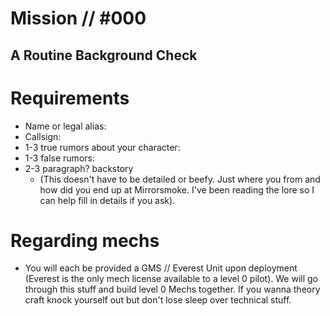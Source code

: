 # Mission // #000
## A Routine Background Check
# Requirements
- Name or legal alias:
- Callsign:
- 1-3 true rumors about your character:
- 1-3 false rumors:
- 2-3 paragraph? backstory
  - (This doesn't have to be detailed or beefy. Just where you from and how did you end up at Mirrorsmoke. I've been reading the lore so I can help fill in details if you ask).

# Regarding mechs
- You will each be provided a GMS // Everest Unit upon deployment (Everest is the only mech license available to a level 0 pilot). We will go through this stuff and build level 0 Mechs together. If you wanna theory craft knock yourself out but don't lose sleep over technical stuff.


